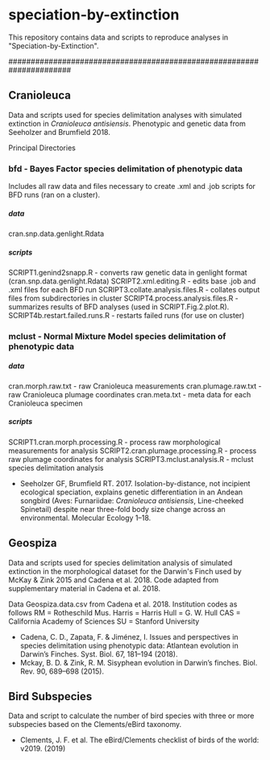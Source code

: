 # speciation-by-extinction

This repository contains data and scripts to reproduce analyses in "Speciation-by-Extinction".


######################################################################

## Cranioleuca

Data and scripts used for species delimitation analyses with simulated extinction in *Cranioleuca antisiensis*. Phenotypic and genetic data from Seeholzer and Brumfield 2018. 

Principal Directories

### bfd - Bayes Factor species delimitation of phenotypic data

Includes all raw data and files necessary to create .xml and .job scripts for BFD runs (ran on a cluster).

##### data
cran.snp.data.genlight.Rdata

##### scripts
SCRIPT1.genind2snapp.R - converts raw genetic data in genlight format (cran.snp.data.genlight.Rdata)
SCRIPT2.xml.editing.R - edits base .job and .xml files for each BFD run
SCRIPT3.collate.analysis.files.R - collates output files from subdirectories in cluster
SCRIPT4.process.analysis.files.R - summarizes results of BFD analyses (used in SCRIPT.Fig.2.plot.R).
SCRIPT4b.restart.failed.runs.R - restarts failed runs (for use on cluster)

### mclust - Normal Mixture Model species delimitation of phenotypic data

##### data
cran.morph.raw.txt - raw Cranioleuca measurements
cran.plumage.raw.txt - raw Cranioleuca plumage coordinates
cran.meta.txt - meta data for each Cranioleuca specimen

##### scripts
SCRIPT1.cran.morph.processing.R - process raw morphological measurements for analysis
SCRIPT2.cran.plumage.processing.R - process raw plumage coordinates for analysis
SCRIPT3.mclust.analysis.R - mclust species delimitation analysis


- Seeholzer GF, Brumfield RT. 2017. Isolation-by-distance, not incipient ecological speciation, explains genetic differentiation in an Andean songbird (Aves: Furnariidae: *Cranioleuca antisiensis*, Line-cheeked Spinetail) despite near three-fold body size change across an environmental. Molecular Ecology 1–18.


## Geospiza

Data and scripts used for species delimitation analysis of simulated extinction in the morphological dataset for the Darwin's Finch used by McKay & Zink 2015 and Cadena et al. 2018. Code adapted from supplementary material in Cadena et al. 2018. 

Data Geospiza.data.csv from Cadena et al. 2018. Institution codes as follows
RM = Rotheschild Mus.
Harris = Harris
Hull = G. W. Hull
CAS = California Academy of Sciences
SU = Stanford University


- Cadena, C. D., Zapata, F. & Jiménez, I. Issues and perspectives in species delimitation using phenotypic data: Atlantean evolution in Darwin’s Finches. Syst. Biol. 67, 181–194 (2018).
- Mckay, B. D. & Zink, R. M. Sisyphean evolution in Darwin’s finches. Biol. Rev. 90, 689–698 (2015).


## Bird Subspecies

Data and script to calculate the number of bird species with three or more subspecies based on the Clements/eBird taxonomy.

- Clements, J. F. et al. The eBird/Clements checklist of birds of the world: v2019. (2019)
